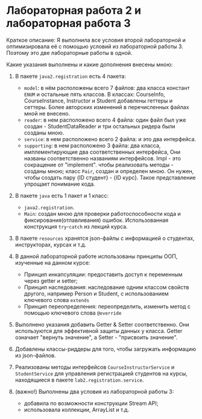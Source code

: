# Лабораторная работа 2 и лабораторная работа 3

Краткое описание: Я выполнила все условия второй лабораторной и оптимизировала её с помощью условий из 
лабораторной работы 3. Поэтому это две лабораторные работы в одной.

Какие указания выполнены и какие дополнения внесены мною:
1. В пакете `java2.registration` есть 4 пакета:
	- `model`: в нём расположены всего 7 файлов: два класса констант `ENUM` и остальные пять классов.
	В классах: CourseInfo, CourseInstance, Instructor и Student добавлены геттеры и сеттеры.
	Более авторских изменений в перечисленных файлах мной не внесено.
    - `reader`: в нем расположено всего 4 файла: один файл был уже создан - StudentDataReader и 
	три остальных ридера были созданы мною.
    - `service`: в нем расположено всего 2 файла: и это два интерфейса.
	- `supporting`: в нем расположено 3 файла: два класса, имплементирующие два соответственных интерфейса,
	Они названы соответственно названиям интерфейсов. Impl - это сокращение от "implement".
	чтобы реализовать методы - созданы мною; класс `Pair`, создан и определен мною. 
	Он нужен, чтобы создать пару {ID студент} - {ID курс}.
	Такое представление упрощает понимание кода.
	
2. В пакете `java` есть 1 пакет и 1 класс:
	- `java2.registration`.
	- `Main`: создан мною для проверки работоспособности кода и фиксирования(отлавливания) ошибок.
	Использованная конструкция `try`-`catch` из лекций курса.
	
3. В пакете `resources` хранятся json-файлы с информацией о студентах, инструкторах, курсах и т.д.

4. В данной лабораторной работе использованы принципы ООП, изученные на данном курсе:
	- Принцип инкапсуляции: предоставить доступ к переменным через getter и setter;
	- Принцип наследования: наследование одним классом свойств другого, например Person и Student, с использованием
	ключевого слова `extends`
	- Принцип переопределения: переопределить, изменить метод с помощью ключевого слова `@override`

4. Выполнено указания добавить Getter & Setter соответственно. Они используются для эффективной защиты данных у класса.
Getter означает "вернуть значение", а Setter - "присвоить значение".

5. Добавлены классы-риддеры для того, чтобы загружать информацию из json-файлов.

6. Реализованы методы интерфейсов `CourseInstructorService` и `StudentService` для управления регистрацией студентов на курсы, 
находящиеся в пакете `lab2.registration.service`.

7. (важно!) Выполнены два условия из лабораторной работы 3: 
	- добавила по возможности конструкции Stream API;
	- использовала коллекции, ArrayList и т.д.